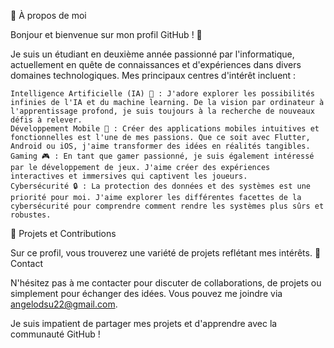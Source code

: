 🌟 À propos de moi

Bonjour et bienvenue sur mon profil GitHub ! 👋

Je suis un étudiant en deuxième année passionné par l'informatique, actuellement en quête de connaissances et d'expériences dans divers domaines technologiques. Mes principaux centres d'intérêt incluent :

    Intelligence Artificielle (IA) 🤖 : J'adore explorer les possibilités infinies de l'IA et du machine learning. De la vision par ordinateur à l'apprentissage profond, je suis toujours à la recherche de nouveaux défis à relever.
    Développement Mobile 📱 : Créer des applications mobiles intuitives et fonctionnelles est l'une de mes passions. Que ce soit avec Flutter, Android ou iOS, j'aime transformer des idées en réalités tangibles.
    Gaming 🎮 : En tant que gamer passionné, je suis également intéressé par le développement de jeux. J'aime créer des expériences interactives et immersives qui captivent les joueurs.
    Cybersécurité 🔒 : La protection des données et des systèmes est une priorité pour moi. J'aime explorer les différentes facettes de la cybersécurité pour comprendre comment rendre les systèmes plus sûrs et robustes.

🔭 Projets et Contributions

Sur ce profil, vous trouverez une variété de projets reflétant mes intérêts.
💬 Contact

N'hésitez pas à me contacter pour discuter de collaborations, de projets ou simplement pour échanger des idées. Vous pouvez me joindre via angelodsu22@gmail.com.

Je suis impatient de partager mes projets et d'apprendre avec la communauté GitHub !
